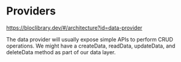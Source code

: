 # Providers

https://bloclibrary.dev/#/architecture?id=data-provider

The data provider will usually expose simple APIs to perform CRUD operations. We might have a createData, readData, updateData, and deleteData method as part of our data layer.